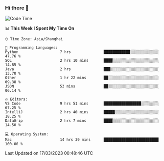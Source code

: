 ### Hi there 👋


<!--START_SECTION:waka-->
![Code Time](http://img.shields.io/badge/Code%20Time-1%2C049%20hrs%2058%20mins-blue)

📊 **This Week I Spent My Time On** 

```text
🕑︎ Time Zone: Asia/Shanghai

💬 Programming Languages: 
Python                   7 hrs               ████████████░░░░░░░░░░░░░   47.76 % 
SQL                      2 hrs 10 mins       ████░░░░░░░░░░░░░░░░░░░░░   14.85 % 
Java                     2 hrs               ███░░░░░░░░░░░░░░░░░░░░░░   13.70 % 
Other                    1 hr 22 mins        ██░░░░░░░░░░░░░░░░░░░░░░░   09.38 % 
JSON                     53 mins             ██░░░░░░░░░░░░░░░░░░░░░░░   06.14 % 

🔥 Editors: 
VS Code                  9 hrs 51 mins       █████████████████░░░░░░░░   67.25 % 
IntelliJ                 2 hrs 40 mins       █████░░░░░░░░░░░░░░░░░░░░   18.25 % 
DataGrip                 2 hrs 7 mins        ████░░░░░░░░░░░░░░░░░░░░░   14.50 % 

💻 Operating System: 
Mac                      14 hrs 39 mins      █████████████████████████   100.00 % 
```


 Last Updated on 17/03/2023 00:48:46 UTC
<!--END_SECTION:waka-->

<!--
**SillyPasty/SillyPasty** is a ✨ _special_ ✨ repository because its `README.md` (this file) appears on your GitHub profile.

Here are some ideas to get you started:

- 🔭 I’m currently working on ...
- 🌱 I’m currently learning ...
- 👯 I’m looking to collaborate on ...
- 🤔 I’m looking for help with ...
- 💬 Ask me about ...
- 📫 How to reach me: ...
- 😄 Pronouns: ...
- ⚡ Fun fact: ...
-->


